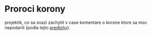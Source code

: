# Proroci korony

projektik, co sa snazi zachytit v case komentare o korone ktore sa moc nepodarili (podla tejto [predlohy](https://www.facebook.com/utheraptor/photos/a.238176063377369/914537269074575)).

